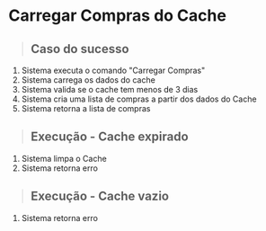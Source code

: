 # Carregar Compras do Cache

> ## Caso do sucesso
1. Sistema executa o comando "Carregar Compras"
2. Sistema carrega os dados do cache
3. Sistema valida se o cache tem menos de 3 dias
4. Sistema cria uma lista de compras a partir dos dados do Cache
5. Sistema retorna a lista de compras

> ## Execução - Cache expirado
1. Sistema limpa o Cache
2. Sistema retorna erro

> ## Execução - Cache vazio
1. Sistema retorna erro
